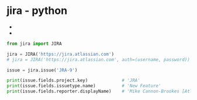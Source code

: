# jira - python
* [](https://jira.readthedocs.io/en/master/index.html)
* [](https://pypi.org/project/jira/)

```python
from jira import JIRA

jira = JIRA('https://jira.atlassian.com')
# jira = JIRA('https://jira.atlassian.com', auth=(username, password))

issue = jira.issue('JRA-9')

print(issue.fields.project.key)             # 'JRA'
print(issue.fields.issuetype.name)          # 'New Feature'
print(issue.fields.reporter.displayName)    # 'Mike Cannon-Brookes [Atlassian]'
```